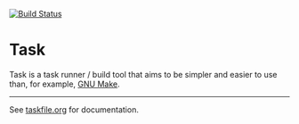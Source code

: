 [![Build Status](https://travis-ci.org/go-task/task.svg?branch=master)](https://travis-ci.org/go-task/task)

# Task

Task is a task runner / build tool that aims to be simpler and easier to use
than, for example, [GNU Make][make].

---

See [taskfile.org](https://taskfile.org) for documentation.

[make]: https://www.gnu.org/software/make/
